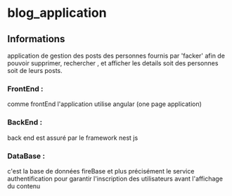 # blog_application

## Informations

application de gestion des posts des personnes fournis par 'facker' afin de pouvoir supprimer, rechercher , et afficher les details soit des personnes soit de leurs posts.

### FrontEnd :
comme frontEnd l'application utilise angular (one page application)

### BackEnd :
back end est assuré par le framework nest js

### DataBase :
c'est la base de données fireBase et plus précisément le service authentification pour garantir l'inscription des utilisateurs avant l'affichage du contenu
